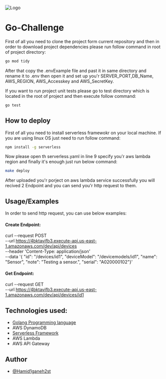 

![Logo](https://media.licdn.com/dms/image/D4D12AQGYvrJwYEpXdw/article-cover_image-shrink_720_1280/0/1665747068873?e=2147483647&v=beta&t=736Ys7pj1I7p_IJB7FviK5RjFUjideODD54Fu16L4XY)

# Go-Challenge
First of all you need to clone the project form current repository and then in order to download project dependencies please run follow command in root of project directory:
```bash
go mod tidy
```
After that copy the .envExample file and past it in same directory and rename it to .env then open it and set up you'r SERVER_PORT,DB_Name, AWS_REGION, AWS_Accesskey and AWS_SecretKey.

If you want to run project unit tests please go to test directory which is located in the root of project and then execute follow command:
```bash
go test
```
## How to deploy
First of all you need to install serverless framewokr on your local machine. If you are using linux OS just need to run follow command:
```bash
npm install -g serverless
```
Now please open th serverless.yaml in line 9 specify you'r aws lambda region and finally it's enough just run below command:
```bash
make deploy
```
After  uploaded you'r porject on aws lambda service successfully you will recived 2 Endpoint and you can send you'r http request to them. 
 

## Usage/Examples
In order to send http request, you can use below examples:

#### Create Endpoint:
curl --request POST \
  --url https://4bktavifb3.execute-api.us-east-1.amazonaws.com/dev/api/devices \
  --header 'Content-Type: application/json' \
  --data '{
    "id": "/devices/id1",
    "deviceModel": "/devicemodels/id1",
    "name": "Sensor",
    "note": "Testing a sensor.",
    "serial": "A020000102"}'

#### Get Endpoint:
curl --request GET \
  --url https://4bktavifb3.execute-api.us-east-1.amazonaws.com/dev/api/devices/id1

 
## Technologies used:
 - [Golang Programming language](https://golang.org)
 - AWS DynamoDB
 - [Serverless Framework](https://serverless.com)
 - AWS Lambda
 - AWS API Gateway


## Author
- [@Hamid1ganeh2st](https://github.com/hamid1ganeh)



  
 